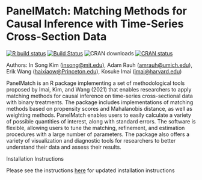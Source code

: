 # PanelMatch: Matching Methods for Causal Inference with Time-Series Cross-Section Data 
[![R build
status](https://github.com/r-lib/usethis/workflows/R-CMD-check/badge.svg)](https://github.com/r-lib/usethis/actions) [![Build Status](https://travis-ci.org/insongkim/PanelMatch.svg?branch=master)](https://travis-ci.org/insongkim/PanelMatch) ![CRAN downloads](http://cranlogs.r-pkg.org/badges/grand-total/PanelMatch)  [![CRAN status](https://www.r-pkg.org/badges/version/PanelMatch)](https://CRAN.R-project.org/package=PanelMatch) 

Authors: In Song Kim (insong@mit.edu), Adam Rauh (amrauh@umich.edu), Erik Wang (haixiaow@Princeton.edu), Kosuke Imai (imai@harvard.edu)

PanelMatch is an R package implementing a set of methodological tools proposed by Imai, Kim, and Wang (2021) that enables researchers to apply matching methods for causal inference on time-series cross-sectional data with binary treatments. The package includes implementations of matching methods based on propensity scores and Mahalanobis distance, as well as weighting methods. PanelMatch enables users to easily calculate a variety of possible quantities of interest, along with standard errors. The software is flexible, allowing users to tune the matching, refinement, and estimation procedures with a large number of parameters. The package also offers a variety of visualization and diagnostic tools for researchers to better understand their data and assess their results.

Installation Instructions

Please see the instructions [here](https://github.com/insongkim/PanelMatch/tree/version3) for updated installation instructions